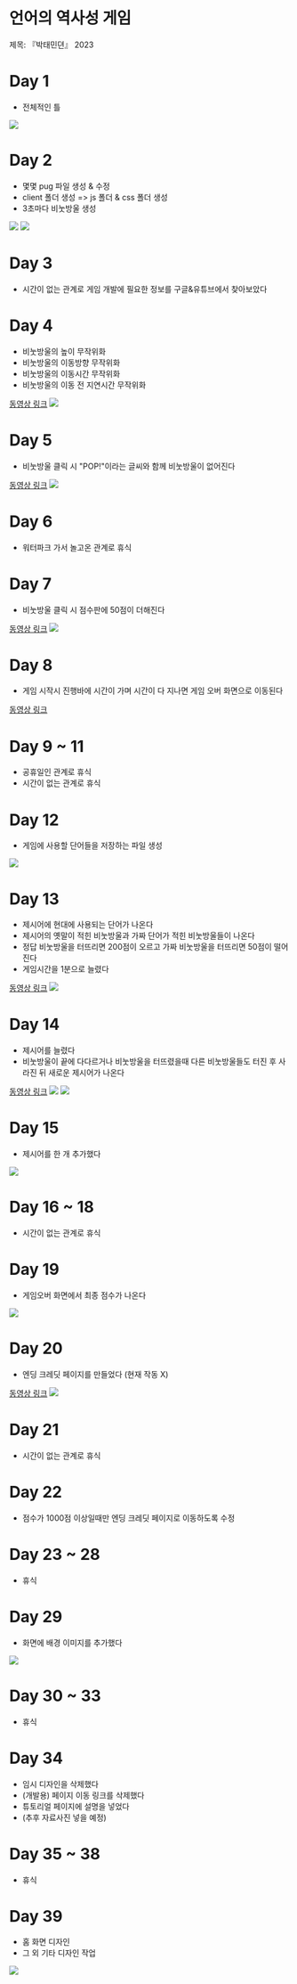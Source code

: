 # 언어의 역사성 게임

제목: 『박태민뎐』 2023

# Day 1

- 전체적인 틀

<img src="readmeFiles/Day1.png">

# Day 2

- 몇몇 pug 파일 생성 & 수정
- client 폴더 생성 => js 폴더 & css 폴더 생성
- 3초마다 비눗방울 생성

<img src="readmeFiles/Day2-1.png">
<img src="readmeFiles/Day2-2.png">

# Day 3

- 시간이 없는 관계로 게임 개발에 필요한 정보를 구글&유튜브에서 찾아보았다

# Day 4

- 비눗방울의 높이 무작위화
- 비눗방울의 이동방향 무작위화
- 비눗방울의 이동시간 무작위화
- 비눗방울의 이동 전 지연시간 무작위화

<a href="https://youtu.be/HwGZrWtMuww">동영상 링크</a>
<img src="readmeFiles/Day4-2.png">

# Day 5

- 비눗방울 클릭 시 "POP!"이라는 글씨와 함께 비눗방울이 없어진다

<a href="https://youtu.be/c8gdUXwNl04">동영상 링크</a>
<img src="readmeFiles/Day5-2.png">

# Day 6

- 워터파크 가서 놀고온 관계로 휴식

# Day 7

- 비눗방울 클릭 시 점수판에 50점이 더해진다

<a href="https://youtu.be/MLAEZjE0El0">동영상 링크</a>
<img src="readmeFiles/Day7-2.png">

# Day 8

- 게임 시작시 진행바에 시간이 가며 시간이 다 지나면 게임 오버 화면으로 이동된다

<a href="https://youtu.be/Xj5Z9qDocuU">동영상 링크</a>

# Day 9 ~ 11

- 공휴일인 관계로 휴식
- 시간이 없는 관계로 휴식

# Day 12

- 게임에 사용할 단어들을 저장하는 파일 생성

<img src="readmeFiles/Day12-1.png">

# Day 13

- 제시어에 현대에 사용되는 단어가 나온다
- 제시어의 옛말이 적힌 비눗방울과 가짜 단어가 적힌 비눗방울들이 나온다
- 정답 비눗방울을 터뜨리면 200점이 오르고 가짜 비눗방울을 터뜨리면 50점이 떨어진다
- 게임시간을 1분으로 늘렸다

<a href="https://youtu.be/MX-424Vp82I">동영상 링크</a>
<img src="readmeFiles/Day13-2.png">

# Day 14

- 제시어를 늘렸다
- 비눗방울이 끝에 다다르거나 비눗방울을 터뜨렸을때 다른 비눗방울들도 터진 후 사라진 뒤 새로운 제시어가 나온다

<a href="https://youtu.be/4U6ICw0L_UU">동영상 링크</a>
<img src="readmeFiles/Day14-2.png">
<img src="readmeFiles/Day14-3.png">

# Day 15

- 제시어를 한 개 추가했다

<img src="readmeFiles/Day15-1.png">

# Day 16 ~ 18

- 시간이 없는 관계로 휴식

# Day 19

- 게임오버 화면에서 최종 점수가 나온다

<img src="readmeFiles/Day19-1.png">

# Day 20

- 엔딩 크레딧 페이지를 만들었다 (현재 작동 X)

<a href="https://youtu.be/WfKJdYj3AWY">동영상 링크</a>
<img src="readmeFiles/Day20-2.png">

# Day 21

- 시간이 없는 관계로 휴식

# Day 22

- 점수가 1000점 이상일때만 엔딩 크레딧 페이지로 이동하도록 수정

# Day 23 ~ 28

- 휴식

# Day 29

- 화면에 배경 이미지를 추가했다

<img src="readmeFiles/Day29-1.png">

# Day 30 ~ 33

- 휴식

# Day 34

- 임시 디자인을 삭제했다
- (개발용) 페이지 이동 링크를 삭제했다
- 튜토리얼 페이지에 설명을 넣었다
- (추후 자료사진 넣을 예정)

# Day 35 ~ 38

- 휴식

# Day 39

- 홈 화면 디자인
- 그 외 기타 디자인 작업

<img src="readmeFiles/Day39-1.png">